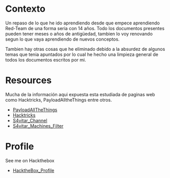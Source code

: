 # Contexto

Un repaso de lo que he ido aprendiendo desde que empece aprendiendo Red-Team de una forma seria con 14 años.
Todo los documentos presentes pueden tener meses o años de antigüedad, tambien lo voy renovando segun lo que vaya aprendiendo de nuevos conceptos.

Tambien hay otras cosas que he eliminado debido a la absurdez de algunos temas que tenia apuntados por lo cual he hecho una limpieza general de todos los documentos escritos por mi.

# Resources
Mucha de la información aqui expuesta esta estudiada de paginas web como Hacktricks, PayloadAlltheThings entre otros.

- [PayloadAllTheThings](https://github.com/swisskyrepo/PayloadsAllTheThings)
- [Hacktricks](https://book.hacktricks.xyz/welcome/readme)
- [S4vitar_Channel](https://www.youtube.com/c/S4viOnLive/videos)
- [S4vitar_Machines_Filter](https://htbmachines.github.io/)

# Profile
See me on Hackthebox
- [HacktheBox_Profile](https://app.hackthebox.com/profile/376167)
